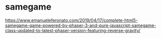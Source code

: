 # samegame
https://www.emanueleferonato.com/2019/04/17/complete-html5-samegame-game-powered-by-phaser-3-and-pure-javascript-samegame-class-updated-to-latest-phaser-version-featuring-reverse-gravity/
